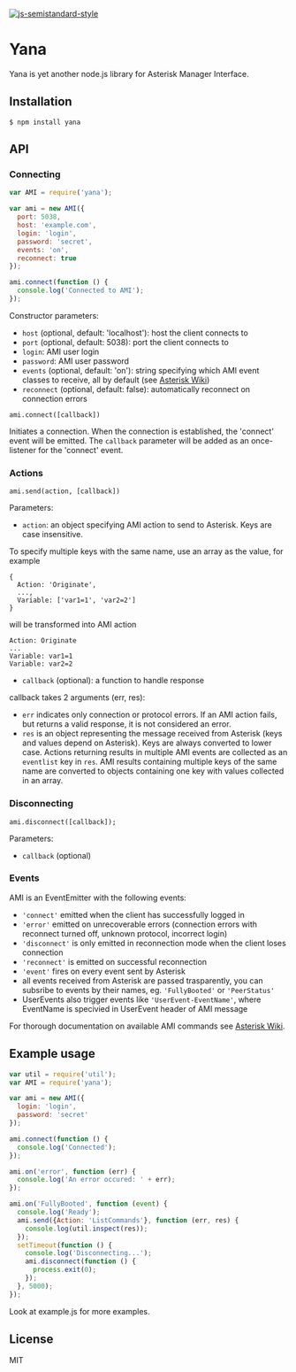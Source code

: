 [![js-semistandard-style](https://img.shields.io/badge/code%20style-semistandard-brightgreen.svg?style=flat-square)](https://github.com/Flet/semistandard)

# Yana

Yana is yet another node.js library for Asterisk Manager Interface.

## Installation
    $ npm install yana

## API

### Connecting

```js
var AMI = require('yana');

var ami = new AMI({
  port: 5038,
  host: 'example.com',
  login: 'login',
  password: 'secret',
  events: 'on',
  reconnect: true
});

ami.connect(function () {
  console.log('Connected to AMI');
});
```

Constructor parameters:

 * ``host`` (optional, default: 'localhost'): host the client connects to
 * ``port`` (optional, default: 5038): port the client connects to
 * ``login``: AMI user login
 * ``password``: AMI user password
 * ``events`` (optional, default: 'on'): string specifying which AMI event classes to receive, all by default (see [Asterisk Wiki](https://wiki.asterisk.org/wiki/display/AST/Asterisk+16+ManagerAction_Events))
 * ``reconnect`` (optional, default: false): automatically reconnect on connection errors

``
ami.connect([callback])
``

Initiates a connection. When the connection is established, the 'connect' event will be emitted.
The ``callback`` parameter will be added as an once-listener for the 'connect' event.

### Actions

``
ami.send(action, [callback])
``

Parameters:

 * ``action``: an object specifying AMI action to send to Asterisk. Keys are case insensitive.

To specify multiple keys with the same name, use an array as the value, for example
```
{
  Action: 'Originate',
  ...,
  Variable: ['var1=1', 'var2=2']
}
```
will be transformed into AMI action
```
Action: Originate
...
Variable: var1=1
Variable: var2=2
```

 * ``callback`` (optional): a function to handle response

callback takes 2 arguments (err, res):
 - ``err`` indicates only connection or protocol errors. If an AMI action fails, but returns a valid response, it is not considered an error.
 - ``res`` is an object representing the message received from Asterisk (keys and values depend on Asterisk).
   Keys are always converted to lower case.
   Actions returning results in multiple AMI events are collected as an ``eventlist`` key in ``res``.
   AMI results containing multiple keys of the same name are converted to objects containing one key with values collected in an array.

### Disconnecting

``
ami.disconnect([callback]);
``

Parameters:

 * ``callback`` (optional)

### Events

AMI is an EventEmitter with the following events:
 * ``'connect'`` emitted when the client has successfully logged in
 * ``'error'`` emitted on unrecoverable errors (connection errors with reconnect turned off, unknown protocol, incorrect login)
 * ``'disconnect'`` is only emitted in reconnection mode when the client loses connection
 * ``'reconnect'`` is emitted on successful reconnection
 * ``'event'`` fires on every event sent by Asterisk
 * all events received from Asterisk are passed trasparently, you can subsribe to events by their names, eg. ``'FullyBooted'`` or ``'PeerStatus'``
 * UserEvents also trigger events like ``'UserEvent-EventName'``, where EventName is specivied in UserEvent header of AMI message

For thorough documentation on available AMI commands see [Asterisk Wiki](https://wiki.asterisk.org/wiki/display/AST/AMI+Actions).

## Example usage
```js
var util = require('util');
var AMI = require('yana');

var ami = new AMI({
  login: 'login',
  password: 'secret'
});

ami.connect(function () {
  console.log('Connected');
});

ami.on('error', function (err) {
  console.log('An error occured: ' + err);
});

ami.on('FullyBooted', function (event) {
  console.log('Ready');
  ami.send({Action: 'ListCommands'}, function (err, res) {
    console.log(util.inspect(res));
  });
  setTimeout(function () {
    console.log('Disconnecting...');
    ami.disconnect(function () {
      process.exit(0);
    });
  }, 5000);
});
```

Look at example.js for more examples.

## License

MIT
